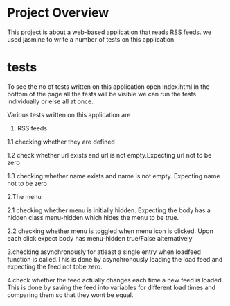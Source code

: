 # Project Overview

This project is about a web-based application that reads RSS feeds.
we used jasmine to write a number of tests on this application

# tests

To see the no of tests written on this application open index.html
in the bottom of the page all the tests will be visible we can run the tests individually or else all at once.

Various tests written on this application are
1. RSS feeds

1.1 checking whether they are defined

1.2 check whether url exists and url is not empty.Expecting url not to be zero

1.3 checking whether name exists and name is not empty. Expecting name not to be zero

2.The menu

2.1 checking whether menu is initially hidden. Expecting the body has a hidden class menu-hidden which hides the menu to be true.

2.2 checking whether menu is toggled when menu icon is clicked. Upon each click expect body has menu-hidden true/False alternatively

3.checking asynchronously for atleast a single entry when loadfeed function is called.This is done by asynchronously loading the load feed and expecting the feed not tobe zero.

4.check whether the feed actually changes each time a new feed is loaded. This is done by saving the feed into variables for different load times and comparing them so that they wont be equal.